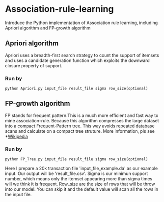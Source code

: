 # Association-rule-learning
Introduce the Python implementation of Association rule learning, including Apriori algorithm and FP-growth algorithm
## Apriori algorithm
Apriori uses a breadth-first search strategy to count the support of itemsets and uses a candidate generation function which exploits the downward closure property of support.
### Run by
```
python Apriori.py input_file result_file sigma row_size(optional)
```
## FP-growth algorithm
FP stands for frequent pattern.This is a much more efficient and fast way to mine association-rule. Because this algorithm compresses the large dataset into a compact Frequent-Pattern tree. This way avoids repeated database scans and calculate on a compact tree struture. More information, pls see *[Wikipedia](https://en.wikipedia.org/wiki/Association_rule_learning#Apriori_algorith) 
### Run by
```
python FP_Tree.py input_file result_file sigma row_size(optional)
```
Here I prepare a 20k transaction file 'input_file_example.da' as our example input. 
Our output will be 'result_file.csv'.
Sigma is our minimun support number, which means only the itemset appearing more than sigma times will we think it is frequent. 
Row_size are the size of rows that will be throw into our model. You can skip it and the default value will scan all the rows in the input file.

